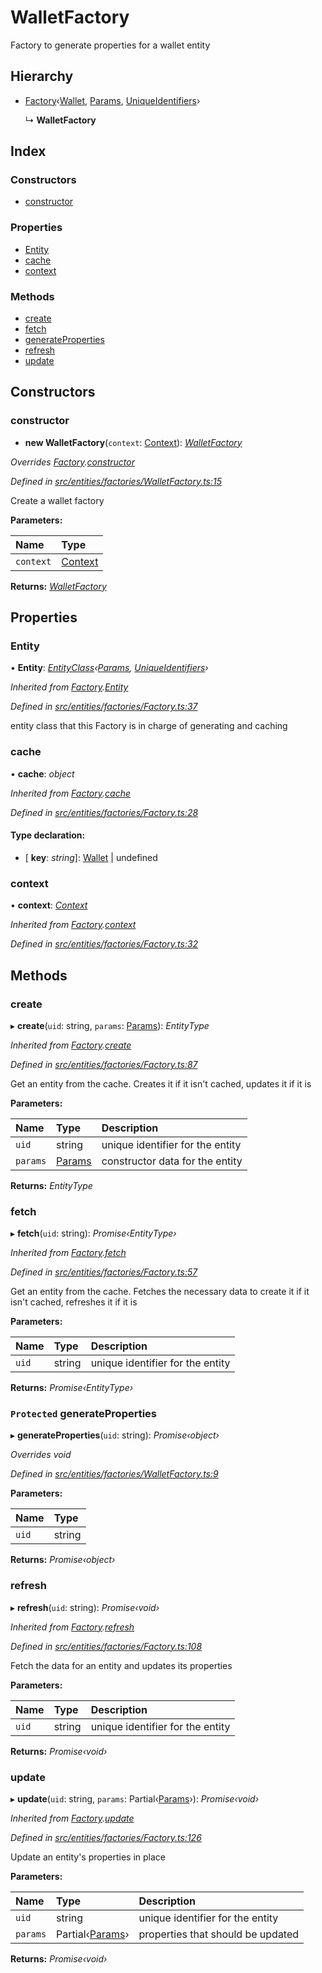 # WalletFactory

Factory to generate properties for a wallet entity

## Hierarchy

* [Factory](../classes/_entities_factories_factory_.factory.md)‹[Wallet](../classes/_entities_wallet_.wallet.md), [Params](../interfaces/_entities_wallet_.params.md), [UniqueIdentifiers](../interfaces/_entities_wallet_.uniqueidentifiers.md)›

  ↳ **WalletFactory**

## Index

### Constructors

* [constructor](../classes/_entities_factories_walletfactory_.walletfactory.md#constructor)

### Properties

* [Entity](../classes/_entities_factories_walletfactory_.walletfactory.md#entity)
* [cache](../classes/_entities_factories_walletfactory_.walletfactory.md#cache)
* [context](../classes/_entities_factories_walletfactory_.walletfactory.md#context)

### Methods

* [create](../classes/_entities_factories_walletfactory_.walletfactory.md#create)
* [fetch](../classes/_entities_factories_walletfactory_.walletfactory.md#fetch)
* [generateProperties](../classes/_entities_factories_walletfactory_.walletfactory.md#protected-generateproperties)
* [refresh](../classes/_entities_factories_walletfactory_.walletfactory.md#refresh)
* [update](../classes/_entities_factories_walletfactory_.walletfactory.md#update)

## Constructors

### constructor

+ **new WalletFactory**\(`context`: [Context](../classes/_context_.context.md)\): [_WalletFactory_](../classes/_entities_factories_walletfactory_.walletfactory.md)

_Overrides_ [_Factory_](../classes/_entities_factories_factory_.factory.md)_._[_constructor_](../classes/_entities_factories_factory_.factory.md#constructor)

_Defined in_ [_src/entities/factories/WalletFactory.ts:15_](https://github.com/PolymathNetwork/polymath-sdk/blob/e8bbc1e/src/entities/factories/WalletFactory.ts#L15)

Create a wallet factory

**Parameters:**

| Name | Type |
| :--- | :--- |
| `context` | [Context](../classes/_context_.context.md) |

**Returns:** [_WalletFactory_](../classes/_entities_factories_walletfactory_.walletfactory.md)

## Properties

### Entity

• **Entity**: [_EntityClass_](../interfaces/_entities_factories_factory_.entityclass.md)_‹_[_Params_](../interfaces/_entities_wallet_.params.md)_,_ [_UniqueIdentifiers_](../interfaces/_entities_wallet_.uniqueidentifiers.md)_›_

_Inherited from_ [_Factory_](../classes/_entities_factories_factory_.factory.md)_._[_Entity_](../classes/_entities_factories_factory_.factory.md#entity)

_Defined in_ [_src/entities/factories/Factory.ts:37_](https://github.com/PolymathNetwork/polymath-sdk/blob/e8bbc1e/src/entities/factories/Factory.ts#L37)

entity class that this Factory is in charge of generating and caching

### cache

• **cache**: _object_

_Inherited from_ [_Factory_](../classes/_entities_factories_factory_.factory.md)_._[_cache_](../classes/_entities_factories_factory_.factory.md#cache)

_Defined in_ [_src/entities/factories/Factory.ts:28_](https://github.com/PolymathNetwork/polymath-sdk/blob/e8bbc1e/src/entities/factories/Factory.ts#L28)

#### Type declaration:

* \[ **key**: _string_\]: [Wallet](../classes/_entities_wallet_.wallet.md) \| undefined

### context

• **context**: [_Context_](../classes/_context_.context.md)

_Inherited from_ [_Factory_](../classes/_entities_factories_factory_.factory.md)_._[_context_](../classes/_entities_factories_factory_.factory.md#context)

_Defined in_ [_src/entities/factories/Factory.ts:32_](https://github.com/PolymathNetwork/polymath-sdk/blob/e8bbc1e/src/entities/factories/Factory.ts#L32)

## Methods

### create

▸ **create**\(`uid`: string, `params`: [Params](../interfaces/_entities_wallet_.params.md)\): _EntityType_

_Inherited from_ [_Factory_](../classes/_entities_factories_factory_.factory.md)_._[_create_](../classes/_entities_factories_factory_.factory.md#create)

_Defined in_ [_src/entities/factories/Factory.ts:87_](https://github.com/PolymathNetwork/polymath-sdk/blob/e8bbc1e/src/entities/factories/Factory.ts#L87)

Get an entity from the cache. Creates it if it isn't cached, updates it if it is

**Parameters:**

| Name | Type | Description |
| :--- | :--- | :--- |
| `uid` | string | unique identifier for the entity |
| `params` | [Params](../interfaces/_entities_wallet_.params.md) | constructor data for the entity |

**Returns:** _EntityType_

### fetch

▸ **fetch**\(`uid`: string\): _Promise‹EntityType›_

_Inherited from_ [_Factory_](../classes/_entities_factories_factory_.factory.md)_._[_fetch_](../classes/_entities_factories_factory_.factory.md#fetch)

_Defined in_ [_src/entities/factories/Factory.ts:57_](https://github.com/PolymathNetwork/polymath-sdk/blob/e8bbc1e/src/entities/factories/Factory.ts#L57)

Get an entity from the cache. Fetches the necessary data to create it if it isn't cached, refreshes it if it is

**Parameters:**

| Name | Type | Description |
| :--- | :--- | :--- |
| `uid` | string | unique identifier for the entity |

**Returns:** _Promise‹EntityType›_

### `Protected` generateProperties

▸ **generateProperties**\(`uid`: string\): _Promise‹object›_

_Overrides void_

_Defined in_ [_src/entities/factories/WalletFactory.ts:9_](https://github.com/PolymathNetwork/polymath-sdk/blob/e8bbc1e/src/entities/factories/WalletFactory.ts#L9)

**Parameters:**

| Name | Type |
| :--- | :--- |
| `uid` | string |

**Returns:** _Promise‹object›_

### refresh

▸ **refresh**\(`uid`: string\): _Promise‹void›_

_Inherited from_ [_Factory_](../classes/_entities_factories_factory_.factory.md)_._[_refresh_](../classes/_entities_factories_factory_.factory.md#refresh)

_Defined in_ [_src/entities/factories/Factory.ts:108_](https://github.com/PolymathNetwork/polymath-sdk/blob/e8bbc1e/src/entities/factories/Factory.ts#L108)

Fetch the data for an entity and updates its properties

**Parameters:**

| Name | Type | Description |
| :--- | :--- | :--- |
| `uid` | string | unique identifier for the entity |

**Returns:** _Promise‹void›_

### update

▸ **update**\(`uid`: string, `params`: Partial‹[Params](../interfaces/_entities_wallet_.params.md)›\): _Promise‹void›_

_Inherited from_ [_Factory_](../classes/_entities_factories_factory_.factory.md)_._[_update_](../classes/_entities_factories_factory_.factory.md#update)

_Defined in_ [_src/entities/factories/Factory.ts:126_](https://github.com/PolymathNetwork/polymath-sdk/blob/e8bbc1e/src/entities/factories/Factory.ts#L126)

Update an entity's properties in place

**Parameters:**

| Name | Type | Description |
| :--- | :--- | :--- |
| `uid` | string | unique identifier for the entity |
| `params` | Partial‹[Params](../interfaces/_entities_wallet_.params.md)› | properties that should be updated |

**Returns:** _Promise‹void›_

